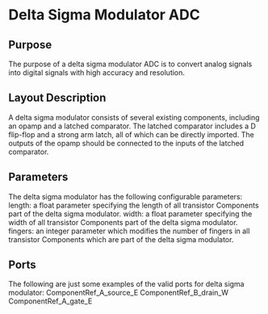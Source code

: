 # Delta Sigma Modulator ADC
## Purpose
The purpose of a delta sigma modulator ADC is to convert analog signals into digital signals with high accuracy and resolution.
## Layout Description
A delta sigma modulator consists of several existing components, including an opamp and a latched comparator. The latched comparator includes a D flip-flop and a strong arm latch, all of which can be directly imported. The outputs of the opamp should be connected to the inputs of the latched comparator.
## Parameters
The delta sigma modulator has the following configurable parameters:
length: a float parameter specifying the length of all transistor Components part of the delta sigma modulator.
width: a float parameter specifying the width of all transistor Components part of the delta sigma modulator.
fingers: an integer parameter which modifies the number of fingers in all transistor Components which are part of the delta sigma modulator.
## Ports
The following are just some examples of the valid ports for delta sigma modulator:
ComponentRef_A_source_E
ComponentRef_B_drain_W
ComponentRef_A_gate_E